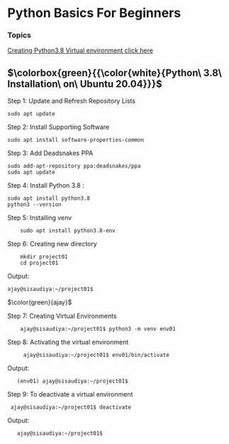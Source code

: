 # Python Basics For Beginners


### Topics

  [Creating Python3.8 Virtual environment click here](#virtual_env) <br />


<a name="virtual_env"></a>
## $\colorbox{green}{{\color{white}{Python\ 3.8\ Installation\ on\ Ubuntu 20.04}}}$

Step 1: Update and Refresh Repository Lists


	sudo apt update
	
	
Step 2: Install Supporting Software


	sudo apt install software-properties-common
	
	
Step 3: Add Deadsnakes PPA	

	
	sudo add-apt-repository ppa:deadsnakes/ppa
	sudo apt update
	
	
Step 4: Install Python 3.8 : 


	sudo apt install python3.8
	python3 --version	
	
	
Step 5: Installing venv 

        sudo apt install python3.8-env
	
Step 6: Creating new directory

        mkdir project01
        cd project01
	
Output: 

	ajay@sisaudiya:~/project01$
	
$\color{green}{ajay}$
	
	
Step 7: Creating Virtual Environments

        ajay@sisaudiya:~/project01$ python3 -m venv env01
        

             
Step 8: Activating the virtual environment

         ajay@sisaudiya:~/project01$ env01/bin/activate  


Output: 

       (env01) ajay@sisaudiya:~/project01$
       
       
Step 9: To deactivate a virtual environment

	 ajay@sisaudiya:~/project01$ deactivate  

Output: 

       ajay@sisaudiya:~/project01$ 
